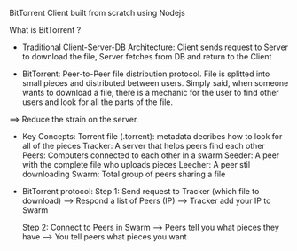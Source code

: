 BitTorrent Client built from scratch using Nodejs

What is BitTorrent ? 
- Traditional Client-Server-DB Architecture: Client sends request to Server to download the file, Server fetches from DB and return to the Client

- BitTorrent: Peer-to-Peer file distribution protocol. File is splitted into small pieces and distributed between users. Simply said, when someone wants to download a file, there is a mechanic for the user to find other users and look for all the parts of the file.

==> Reduce the strain on the server.

- Key Concepts:
  Torrent file (.torrent): metadata decribes how to look for all of the pieces
  Tracker: A server that helps peers find each other
  Peers: Computers connected to each other in a swarm 
  Seeder: A peer with the complete file who uploads pieces
  Leecher: A peer stil downloading
  Swarm: Total group of peers sharing a file


- BitTorrent protocol:
  Step 1: Send request to Tracker (which file to download) --> Respond a list of Peers (IP) --> Tracker add your IP to Swarm 

  Step 2: Connect to Peers in Swarm --> Peers tell you what pieces they have --> You tell peers what pieces you want
